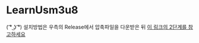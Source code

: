 # LearnUsm3u8
( ͡° ͜ʖ ͡°)
설치방법은 우측의 Release에서 압축파일을 다운받은 뒤
[이 링크의 2단계를 참고하세요](https://support.google.com/chrome/a/answer/2714278?hl=ko&ref_topic=4412375)